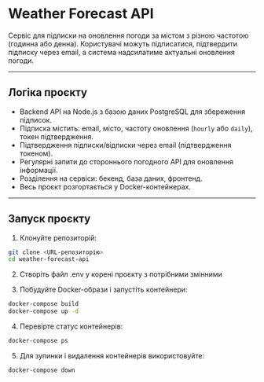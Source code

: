 # Weather Forecast API

Сервіс для підписки на оновлення погоди за містом з різною частотою (годинна або денна). Користувачі можуть підписатися, підтвердити підписку через email, а система надсилатиме актуальні оновлення погоди.

---

## Логіка проєкту

-   Backend API на Node.js з базою даних PostgreSQL для збереження підписок.
-   Підписка містить: email, місто, частоту оновлення (`hourly` або `daily`), токен підтвердження.
-   Підтвердження підписки/відписки через email (підтвердження токеном).
-   Регулярні запити до стороннього погодного API для оновлення інформації.
-   Розділення на сервіси: бекенд, база даних, фронтенд.
-   Весь проєкт розгортається у Docker-контейнерах.

---

## Запуск проєкту

1. Клонуйте репозиторій:

```bash
git clone <URL-репозиторію>
cd weather-forecast-api
```

2. Створіть файл .env у корені проєкту з потрібними змінними

3. Побудуйте Docker-образи і запустіть контейнери:

```bash
docker-compose build
docker-compose up -d
```

4. Перевірте статус контейнерів:

```bash
docker-compose ps
```

5. Для зупинки і видалення контейнерів використовуйте:

```bash
docker-compose down
```
